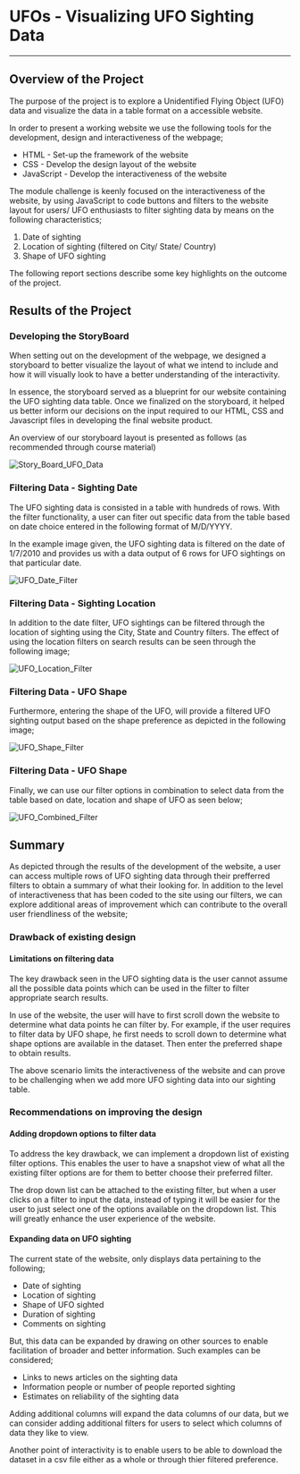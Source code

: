 # UFOs - Visualizing UFO Sighting Data
---

## Overview of the Project

The purpose of the project is to explore a Unidentified Flying Object (UFO) data and visualize the data in a table format on a accessible website.

In order to present a working website we use the following tools for the development, design and interactiveness of the webpage;

* HTML - Set-up the framework of the website
* CSS - Develop the design layout of the website
* JavaScript - Develop the interactiveness of the website

The module challenge is keenly focused on the interactiveness of the website, by using JavaScript to code buttons and filters to the website layout for users/ UFO enthusiasts to filter sighting data by means on the following characteristics;

1. Date of sighting
2. Location of sighting (filtered on City/ State/ Country)
3. Shape of UFO sighting

The following report sections describe some key highlights on the outcome of the project.

## Results of the Project

### Developing the StoryBoard

When setting out on the development of the webpage, we designed a storyboard to better visualize the layout of what we intend to include and how it will visually look to have a better understanding of the interactivity.

In essence, the storyboard served as a blueprint for our website containing the UFO sighting data table. Once we finalized on the storyboard, it helped us better inform our decisions on the input required to our HTML, CSS and Javascript files in developing the final website product.

An overview of our storyboard layout is presented as follows (as recommended through course material)

![Story_Board_UFO_Data](/static/images/Story_Board_UFO_Data.png)

### Filtering Data - Sighting Date

The UFO sighting data is consisted in a table with hundreds of rows. With the filter functionality, a user can fiter out specific data from the table based on date choice entered in the following format of M/D/YYYY.

In the example image given, the UFO sighting data is filtered on the date of 1/7/2010 and provides us with a data output of 6 rows for UFO sightings on that particular date.

![UFO_Date_Filter](/static/images/UFO_Date_Filter.png)

### Filtering Data - Sighting Location

In addition to the date filter, UFO sightings can be filtered through the location of sighting using the City, State and Country filters. The effect of using the location filters on search results can be seen through the following image;

![UFO_Location_Filter](/static/images/UFO_Location_Filter.png)

### Filtering Data - UFO Shape

Furthermore, entering the shape of the UFO, will provide a filtered UFO sighting output based on the shape preference as depicted in the following image;

![UFO_Shape_Filter](/static/images/UFO_Shape_Filter.png)

### Filtering Data - UFO Shape

Finally, we can use our filter options in combination to select data from the table based on date,  location and shape of UFO as seen below;

![UFO_Combined_Filter](/static/images/UFO_Combined_Filter.png)

## Summary

As depicted through the results of the development of the website, a user can access multiple rows of UFO sighting data through their prefferred filters to obtain a summary of what their looking for. In addition to the level of interactiveness that has been coded to the site using our filters, we can explore additional areas of improvement which can contribute to the overall user friendliness of the website;

### Drawback of existing design

#### Limitations on filtering data

The key drawback seen in the UFO sighting data is the user cannot assume all the possible data points which can be used in the filter to filter appropriate search results.

In use of the website, the user will have to first scroll down the website to determine what data points he can filter by. For example, if the user requires to filter data by UFO shape, he first needs to scroll down to determine what shape options are available in the dataset. Then enter the preferred shape to obtain results.

The above scenario limits the interactiveness of the website and can prove to be challenging when we add more UFO sighting data into our sighting table.

### Recommendations on improving the design

#### Adding dropdown options to filter data

To address the key drawback, we can implement a dropdown list of existing filter options. This enables the user to have a snapshot view of what all the existing filter options are for them to better choose their preferred filter.

The drop down list can be attached to the existing filter, but when a user clicks on a filter to input the data, instead of typing it will be easier for the user to just select one of the options available on the dropdown list. This will greatly enhance the user experience of the website.

#### Expanding data on UFO sighting

The current state of the website, only displays data pertaining to the following;

* Date of sighting
* Location of sighting
* Shape of UFO sighted
* Duration of sighting
* Comments on sighting

But, this data can be expanded by drawing on other sources to enable facilitation of broader and better information. Such examples can be considered;

* Links to news articles on the sighting data
* Information people or number of people reported sighting
* Estimates on reliability of the sighting data

Adding additional columns will expand the data columns of our data, but we can consider adding additional filters for users to select which columns of data they like to view.

Another point of interactivity is to enable users to be able to download the dataset in a csv file either as a whole or through thier filtered preference.